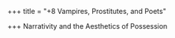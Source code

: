 +++
title = "+8 Vampires, Prostitutes, and Poets"

+++
Narrativity and the Aesthetics of Possession
